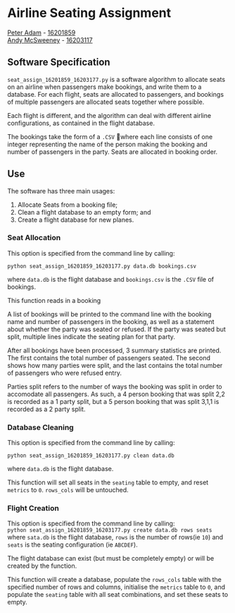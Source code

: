 # Airline Seating Assignment
[Peter Adam](https://github.com/Padam-0) - [16201859](mailto:peter.adam@ucdconnect.ie)  
[Andy McSweeney](https://github.com/mcsweena) - [16203117](mailto:andy.mcsweeney@ucdconnect.ie)


## Software Specification
`seat_assign_16201859_16203177.py` is a software algorithm to allocate seats 
on an airline when passengers make bookings, and write them to a database. For 
each flight, seats are allocated to passengers, and bookings of multiple 
passengers are allocated seats together where possible.

Each flight is different, and the algorithm can deal with different airline 
configurations, as contained in the flight database.

The bookings take the form of a `.CSV` where each line consists of one 
integer representing the name of the person making the booking and number of 
passengers in the party. Seats are allocated in booking order.

## Use

The software has three main usages:

1. Allocate Seats from a booking file;
2. Clean a flight database to an empty form; and
3. Create a flight database for new planes.

### Seat Allocation

This option is specified from the command line by calling:  
  
`python seat_assign_16201859_16203177.py data.db bookings.csv`  
  
where `data.db` is the flight database and `bookings.csv` is the `.CSV` file
 of bookings.

This function reads in a booking

A list of bookings will be printed to the command line with the booking name 
and number of passengers in the booking, as well as a statement about 
whether the party was seated or refused. If the party was seated but split, 
multiple lines indicate the seating plan for that party.

After all bookings have been processed, 3 summary statistics are printed. 
The first contains the total number of passengers seated. The second shows 
how many parties were split, and the last contains the total number of 
passengers who were refused entry.

Parties split refers to the number of ways the booking was split in order to 
accomodate all passengers. As such, a 4 person booking that was split 2,2 is 
recorded as a 1 party split, but a 5 person booking that was split 3,1,1 is 
recorded as a 2 party split.


### Database Cleaning

This option is specified from the command line by calling:  
  
`python seat_assign_16201859_16203177.py clean data.db`  
  
where `data.db` is the flight database.

This function will set all seats in the `seating` table to empty, and reset 
`metrics` to `0`. `rows_cols` will be untouched.


### Flight Creation

This option is specified from the command line by calling:  
`python seat_assign_16201859_16203177.py create data.db rows seats`  
where `sata.db` is the flight database, `rows` is the number of rows(ie `10`) 
and `seats` is the seating configuration (ie `ABCDEF`).

The flight database can exist (but must be completely empty) or 
will be created by the function.

This function will create a database, populate the `rows_cols` table with the 
specified number of rows and columns, initialise the `metrics` table to `0`, and
 populate the `seating` table with all seat combinations, and set these 
 seats to empty.

